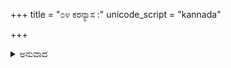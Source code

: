 +++
title = "೦೪ ಕರನ್ಯಾಸ :"
unicode_script = "kannada"

+++


<details><summary>ಅನುವಾದ</summary>

ಓಂ ನಮೋ ಭಗವತೇ ವಾಸುದೇವಾಯ  
ಓಂ ಓಂ ಓಂ ನಮೋ ದಕ್ಷಿಣತರ್ಜನ್ಯಾಂ । ಓಂ ನಂ ಓಂ ನಮೋ ದಕ್ಷಿಣಮಧ್ಯಮಾಯಾಂ । ಓಂ ಮೋಂ ಓಂ ನಮೋ ದಕ್ಷಿಣಾನಾಮಿಕಾಯಾಂ । ಓಂ ಭಂ ಓಂ ನಮೋ ದಕ್ಷಿಣಕನಿಷ್ಠಿಕಾಯಾಂ । ಓಂ ಗಂ ಓಂ ನಮೋ ವಾಮಕನಿಷ್ಠಿಕಾಯಾಂ ।  ಓಂ ವಂ ಓಂ ನಮೋ ವಾಮನಾಮಿಕಾಯಾಂ । ಓಂ ತೇಂ ಓಂ  ನಮೋ ವಾಮಮಧ್ಯಮಾಯಾಮ್ । ಓಂ ವಾಂ ಓಂ ನಮೋ ವಾಮತರ್ಜನ್ಯಾಮ್ । ಓಂ ಸುಂ ಓಂ ನಮಃ ಓಂ ದೇಂ ಓಂ ನಮೋ ದಕ್ಷಿಣಾಂಗುಷ್ಠ ಪರ್ವಣೋಃ । ಓಂ ವಾಂ ಓಂ ನಮಃ ಓಂ ಯಂ ಓಂ ನಮೋ ವಾಮಾಂಗುಷ್ಠ ಪರ್ವಣೋಃ ।  
ಎಂದು ಕರದ ಆಯಾ ನಿರ್ದಿಷ್ಟ ಭಾಗಗಳಲ್ಲಿ ದ್ವಾದಶಾಕ್ಷರ ಮಹಾ ಮಂತ್ರದ ಅವಯವಗಳನ್ನು ನ್ಯಾಸ ಮಾಡಬೇಕು.
</details>
